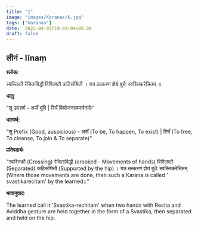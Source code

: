 ```yaml
---
title: "1"
image: "images/Karanas/6.jpg"
tags: ["karanas"]
date:  2022-04-03T19:44:04+05:30
draft: false
---
```



## लीनं - līnaṃ


**श्लोक:**


स्वस्तिकौ रेचिताविद्धौ विश्लिष्टौ कटिसंश्रितौ । यत्र तत्करणं ज्ञेयं बुधैः स्वस्तिकरेचितम् ॥


**धातुः**


"सु उपसर्ग  - असँ भुवि |
रिचँ वियोजनसम्पर्चनयोः"

**धात्वर्थ:**


"सु Prefix (Good, auspicious) - असँ (To be, To happen, To exist) |
रिचँ (To free, To cleanse, To join & To separate)"


**प्रतिपदार्थः**


"स्वस्तिकौ (Crossing) रेचिताविद्धौ (crooked - Movements of hands) विश्लिष्टौ (Separated) कटिसंश्रितौ (Supported by the hip) । यत्र तत्करणं ज्ञेयं बुधैः स्वस्तिकरेचितम् (Where those movements are done, then such a Karana is called '
svastikarecitam' by the learned॥"


**भावानुवादः**


The learned call it 'Svastika-rechitam' when two hands with Recita and Aviddha gesture are held together in the form of a Svastika, then separated and held on the hip.

